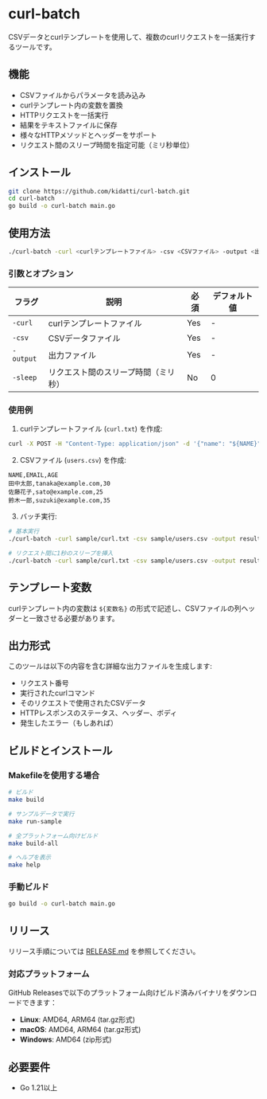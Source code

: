 # curl-batch

CSVデータとcurlテンプレートを使用して、複数のcurlリクエストを一括実行するツールです。

## 機能

- CSVファイルからパラメータを読み込み
- curlテンプレート内の変数を置換
- HTTPリクエストを一括実行
- 結果をテキストファイルに保存
- 様々なHTTPメソッドとヘッダーをサポート
- リクエスト間のスリープ時間を指定可能（ミリ秒単位）

## インストール

```bash
git clone https://github.com/kidatti/curl-batch.git
cd curl-batch
go build -o curl-batch main.go
```

## 使用方法

```bash
./curl-batch -curl <curlテンプレートファイル> -csv <CSVファイル> -output <出力ファイル> [オプション]
```

### 引数とオプション

| フラグ | 説明 | 必須 | デフォルト値 |
|--------|------|------|-------------|
| `-curl` | curlテンプレートファイル | Yes | - |
| `-csv` | CSVデータファイル | Yes | - |
| `-output` | 出力ファイル | Yes | - |
| `-sleep` | リクエスト間のスリープ時間（ミリ秒） | No | 0 |

### 使用例

1. curlテンプレートファイル (`curl.txt`) を作成:
```bash
curl -X POST -H "Content-Type: application/json" -d '{"name": "${NAME}", "email": "${EMAIL}", "age": ${AGE}}' https://hogehoge.com/api/users
```

2. CSVファイル (`users.csv`) を作成:
```csv
NAME,EMAIL,AGE
田中太郎,tanaka@example.com,30
佐藤花子,sato@example.com,25
鈴木一郎,suzuki@example.com,35
```

3. バッチ実行:
```bash
# 基本実行
./curl-batch -curl sample/curl.txt -csv sample/users.csv -output results.txt

# リクエスト間に1秒のスリープを挿入
./curl-batch -curl sample/curl.txt -csv sample/users.csv -output results.txt -sleep 1000
```

## テンプレート変数

curlテンプレート内の変数は `${変数名}` の形式で記述し、CSVファイルの列ヘッダーと一致させる必要があります。

## 出力形式

このツールは以下の内容を含む詳細な出力ファイルを生成します:
- リクエスト番号
- 実行されたcurlコマンド
- そのリクエストで使用されたCSVデータ
- HTTPレスポンスのステータス、ヘッダー、ボディ
- 発生したエラー（もしあれば）

## ビルドとインストール

### Makefileを使用する場合
```bash
# ビルド
make build

# サンプルデータで実行
make run-sample

# 全プラットフォーム向けビルド
make build-all

# ヘルプを表示
make help
```

### 手動ビルド
```bash
go build -o curl-batch main.go
```

## リリース

リリース手順については [RELEASE.md](RELEASE.md) を参照してください。

### 対応プラットフォーム

GitHub Releasesで以下のプラットフォーム向けビルド済みバイナリをダウンロードできます：

- **Linux**: AMD64, ARM64 (tar.gz形式)
- **macOS**: AMD64, ARM64 (tar.gz形式)  
- **Windows**: AMD64 (zip形式)

## 必要要件

- Go 1.21以上
